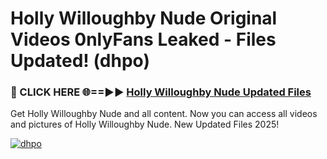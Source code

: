 # Holly Willoughby Nude Original Videos 0nlyFans Leaked - Files Updated! (dhpo)

<h3>🔴 CLICK HERE 🌐==►► <a href="https://tinyurl.com/4mcuefdz" rel="nofollow">Holly Willoughby Nude Updated Files</a></h3>

Get Holly Willoughby Nude and all content. Now you can access all videos and pictures of Holly Willoughby Nude. New Updated Files 2025!

[![dhpo](https://i.imgur.com/StAQSOY.gif)](https://tinyurl.com/4mcuefdz)
